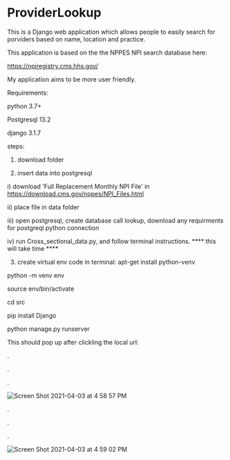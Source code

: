 # ProviderLookup


This is a Django web application which allows people to easily search for porviders based on name, location and practice. 

This application is based on the the NPPES NPI search database here:

https://npiregistry.cms.hhs.gov/

My application aims to be more user friendly.



Requirements:

python 3.7+

Postgresql 13.2

django 3.1.7


steps:

1) download folder

2) insert data into postgresql
 
 i) download 'Full Replacement Monthly NPI File' in https://download.cms.gov/nppes/NPI_Files.html
 
 ii) place file in data folder
 
 iii) open postgresql, create database call lookup, download any requirments for postgreql python connection
 
 iv) run Cross_sectional_data.py, and follow terminal instructions.
  **** this will take time ****

3) create virtual env
code in terminal:
  apt-get install python-venv 
  
  python -m venv env 
  
  source env/bin/activate  
  
  cd src
  
  pip install Django
  
  python manage.py runserver
  
  
  This should pop up after clickling the local url:
  
  .
  
  .
  
  .
  
 
 
 ![Screen Shot 2021-04-03 at 4 58 57 PM](https://user-images.githubusercontent.com/66263339/113491442-ddb06280-949e-11eb-8efd-3b0bec940d14.png)
 

  .
  
  .
  
  .
  

![Screen Shot 2021-04-03 at 4 59 02 PM](https://user-images.githubusercontent.com/66263339/113491451-e7d26100-949e-11eb-94be-c8c367785714.png)


